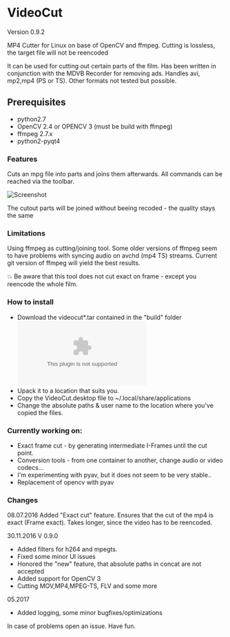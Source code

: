 # VideoCut
Version 0.9.2

MP4 Cutter for Linux on base of OpenCV and ffmpeg. Cutting is lossless, the target file will not be reencoded 

It can be used for cutting out certain parts of the film. Has been written in conjunction with the MDVB Recorder for removing ads. Handles avi, mp2,mp4 (PS or TS). Other formats not tested but possible.
 
## Prerequisites
* python2.7
* OpenCV 2.4 or OPENCV 3 (must be build with ffmpeg)
* ffmpeg 2.7.x
* python2-pyqt4

### Features
Cuts an mpg file into parts and joins them afterwards. All commands can be reached via the toolbar.

![Screenshot](https://github.com/kanehekili/VideoCut/blob/master/Videocut.png)

The cutout parts will be joined without beeing recoded - the quality stays the same
### Limitations
Using ffmpeg as cutting/joining tool. Some older versions of ffmpeg seem to have problems with syncing audio on avchd (mp4 TS) streams. 
Current git version of ffmpeg will yield the best results.

:boom: Be aware that this tool does not cut exact on frame - except you reencode the whole film.

### How to install
* Download the videocut*.tar contained in the "build" folder ![here](https://github.com/kanehekili/VideoCut/raw/master/VideoCutter/build/videocut0.9.2.tar)
* Upack it to a location that suits you.
* Copy the VideoCut.desktop file to ~/.local/share/applications
* Change the absolute paths & user name to the location where you've copied the files.

### Currently working on:
* Exact frame cut - by generating intermediate I-Frames until the cut point. 
* Conversion tools - from one container to another, change audio or video codecs...
* I'm experimenting with pyav, but it does not seem to be very stable..
* Replacement of opencv with pyav

### Changes 
08.07.2016
Added "Exact cut" feature. Ensures that the cut of the mp4 is exact (Frame exact). Takes longer, since the video has to be reencoded. 

30.11.2016 V 0.9.0
* Added filters for h264 and mpegts. 
* Fixed some minor UI issues
* Honored the "new" feature, that absolute paths in concat are not accepted
* Added support for OpenCV 3
* Cutting MOV,MP4,MPEG-TS, FLV and some more 

05.2017
* Added logging, some minor bugfixes/optimizations

In case of problems open an issue. 
Have fun. 
